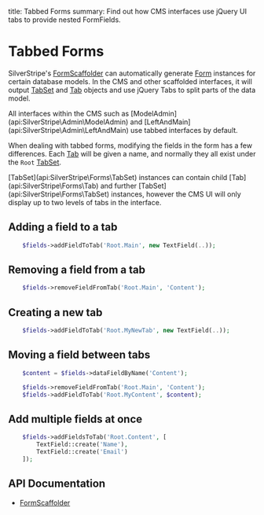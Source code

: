 title: Tabbed Forms
summary: Find out how CMS interfaces use jQuery UI tabs to provide nested FormFields.

# Tabbed Forms

SilverStripe's [FormScaffolder](api:SilverStripe\Forms\FormScaffolder) can automatically generate [Form](api:SilverStripe\Forms\Form) instances for certain database models. In the
CMS and other scaffolded interfaces, it will output [TabSet](api:SilverStripe\Forms\TabSet) and [Tab](api:SilverStripe\Forms\Tab) objects and use jQuery Tabs to split 
parts of the data model. 

<div class="notice" markdown="1">
All interfaces within the CMS such as [ModelAdmin](api:SilverStripe\Admin\ModelAdmin) and [LeftAndMain](api:SilverStripe\Admin\LeftAndMain) use tabbed interfaces by default.
</div>

When dealing with tabbed forms, modifying the fields in the form has a few differences. Each [Tab](api:SilverStripe\Forms\Tab) will be given a
name, and normally they all exist under the `Root` [TabSet](api:SilverStripe\Forms\TabSet).

<div class="notice" markdown="1">
[TabSet](api:SilverStripe\Forms\TabSet) instances can contain child [Tab](api:SilverStripe\Forms\Tab) and further [TabSet](api:SilverStripe\Forms\TabSet) instances, however the CMS UI will only 
display up to two levels of tabs in the interface.
</div>

## Adding a field to a tab


```php
	$fields->addFieldToTab('Root.Main', new TextField(..));
```

## Removing a field from a tab


```php
	$fields->removeFieldFromTab('Root.Main', 'Content');
```

## Creating a new tab


```php
	$fields->addFieldToTab('Root.MyNewTab', new TextField(..));
```

## Moving a field between tabs


```php
	$content = $fields->dataFieldByName('Content');

	$fields->removeFieldFromTab('Root.Main', 'Content');
	$fields->addFieldToTab('Root.MyContent', $content);
```

## Add multiple fields at once


```php
	$fields->addFieldsToTab('Root.Content', [
		TextField::create('Name'),
		TextField::create('Email')
	]);

```

## API Documentation

* [FormScaffolder](api:SilverStripe\Forms\FormScaffolder)
